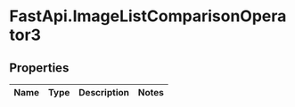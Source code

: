 # FastApi.ImageListComparisonOperator3

## Properties
Name | Type | Description | Notes
------------ | ------------- | ------------- | -------------
